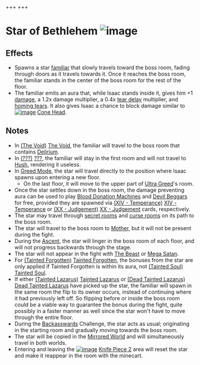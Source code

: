 +++
+++

 # Star of Bethlehem ![image](/image/Star_of_Bethlehem.png) 

Effects
---------


* Spawns a star [familiar](/wiki/Familiar "Familiar") that slowly travels toward the boss room, fading through doors as it travels towards it. Once it reaches the boss room, the familiar stands in the center of the boss room for the rest of the floor.
* The familiar emits an aura that, while Isaac stands inside it, gives him +1 [damage](/wiki/Damage "Damage"), a 1.2x damage multiplier, a 0.4x [tear delay](/wiki/Tear_delay "Tear delay") multiplier, and [homing tears](/wiki/Tear_Effects#Homing "Tear Effects"). It also gives Isaac a chance to block damage similar to [![image](/image/Cone_Head.png)](/wiki/Cone_Head "Cone Head") [Cone Head](/wiki/Cone_Head "Cone Head").


Notes
-------


* In [(The Void)](/wiki/The_Void "The Void") [The Void](/wiki/The_Void "The Void"), the familiar will travel to the boss room that contains [Delirium](/wiki/Delirium "Delirium").
* In [(???)](/wiki/%3F%3F%3F_(Floor) "???") [???](/wiki/%3F%3F%3F_(Floor) "??? (Floor)"), the familiar will stay in the first room and will not travel to [Hush](/wiki/Hush "Hush"), rendering it useless.
* In [Greed Mode](/wiki/Greed_Mode "Greed Mode"), the star will travel directly to the position where Isaac spawns upon entering a new floor.
	+ On the last floor, it will move to the upper part of [Ultra Greed](/wiki/Ultra_Greed "Ultra Greed")'s room.
* Once the star settles down in the boss room, the damage preventing aura can be used to play [Blood Donation Machines](/wiki/Machines "Machines") and [Devil Beggars](/wiki/Devil_Beggar_(Item_Pool) "Devil Beggar (Item Pool)") for free, provided they are spawned via [(XIV - Temperance)](/wiki/Cards_and_Runes "XIV - Temperance") [XIV - Temperance](/wiki/Cards_and_Runes "Cards and Runes") or [(XX - Judgement)](/wiki/Cards_and_Runes "XX - Judgement") [XX - Judgement](/wiki/Cards_and_Runes "Cards and Runes") cards, respectively.
* The star may travel through [secret rooms](/wiki/Secret_room "Secret room") and [curse rooms](/wiki/Curse_room "Curse room") on its path to the boss room.
* The star will travel to the boss room to [Mother](/wiki/Mother "Mother"), but it will not be present during the fight.
* During the [Ascent](/wiki/Ascent "Ascent"), the star will linger in the boss room of each floor, and will not progress backwards through the stage.
* The star will not appear in the fight with [The Beast](/wiki/The_Beast "The Beast") or [Mega Satan](/wiki/Mega_Satan "Mega Satan").
* For  [(Tainted Forgotten)](/wiki/Tainted_Forgotten "Tainted Forgotten") [Tainted Forgotten](/wiki/Tainted_Forgotten "Tainted Forgotten"), the bonuses from the star are only applied if Tainted Forgotten is within its aura, not  [(Tainted Soul)](/wiki/Tainted_Soul "Tainted Soul") [Tainted Soul](/wiki/Tainted_Soul "Tainted Soul").
* If either  [(Tainted Lazarus)](/wiki/Tainted_Lazarus "Tainted Lazarus") [Tainted Lazarus](/wiki/Tainted_Lazarus "Tainted Lazarus") or  [(Dead Tainted Lazarus)](/wiki/Dead_Tainted_Lazarus "Dead Tainted Lazarus") [Dead Tainted Lazarus](/wiki/Dead_Tainted_Lazarus "Dead Tainted Lazarus") have picked up the star, the familiar will spawn in the same room the flip to its owner occurs, instead of continuing where it had previously left off. So flipping before or inside the boss room could be a viable way to guarantee the bonus during the fight, quite possibly in a faster manner as well since the star won't have to move through the entire floor.
* During the [Backasswards](/wiki/Backasswards "Backasswards") Challenge, the star acts as usual; originating in the starting room and gradually moving towards the boss room.
* The star will be copied in the [Mirrored World](/wiki/Mirrored_World "Mirrored World") and will simultaneously travel in both worlds.
* Entering and leaving the [![image](/image/Knife_Piece_2.png)](/wiki/Knife_Piece_2 "Knife Piece 2") [Knife Piece 2](/wiki/Knife_Piece_2 "Knife Piece 2") area will reset the star and make it reappear in the room with the minecart.


